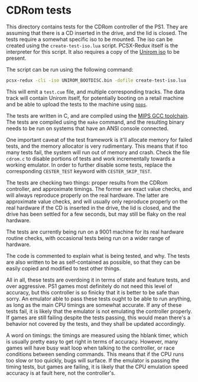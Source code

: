 # CDRom tests

This directory contains tests for the CDRom controller of the PS1. They are assuming that there is a CD inserted in the drive, and the lid is closed. The tests require a somewhat specific iso to be mounted. The iso can be created using the `create-test-iso.lua` script. PCSX-Redux itself is the interpreter for this script. It also requires a copy of the [Unirom iso](https://github.com/JonathanDotCel/unirom8_bootdisc_and_firmware_for_ps1/releases/) to be present.

The script can be run using the following command:

```bash
pcsx-redux -cli -iso UNIROM_BOOTDISC.bin -dofile create-test-iso.lua
```

This will emit a `test.cue` file, and multiple corresponding tracks. The data track will contain Unirom itself, for potentially booting on a retail machine and be able to upload the tests to the machine using [`nops`](https://github.com/JonathanDotCel/NOTPSXSerial).

The tests are written in C, and are compiled using the [MIPS GCC toolchain](../../psyqo/GETTING_STARTED.md#the-toolchain). The tests are compiled using the `make` command, and the resulting binary needs to be run on systems that have an ANSI console connected.

One important caveat of the test framework is it'll allocate memory for failed tests, and the memory allocator is very rudimentary. This means that if too many tests fail, the system will run out of memory and crash. Check the file `cdrom.c` to disable portions of tests and work incrementally towards a working emulator. In order to further disable some tests, replace the corresponding `CESTER_TEST` keyword with `CESTER_SKIP_TEST`.

The tests are checking two things: proper results from the CDRom controller, and approximate timings. The former are exact value checks, and will always reproduce properly on the real hardware. The latter are approximate value checks, and will usually only reproduce properly on the real hardware if the CD is inserted in the drive, the lid is closed, and the drive has been settled for a few seconds, but may still be flaky on the real hardware.

The tests are currently being run on a 9001 machine for its real hardware routine checks, with occasional tests being run on a wider range of hardware.

The code is commented to explain what is being tested, and why. The tests are also written to be as self-contained as possible, so that they can be easily copied and modified to test other things.

All in all, these tests are overdoing it in terms of state and feature tests, and over aggressive. PS1 games most definitely do not need this level of accuracy, but this controller is so finicky that it is better to be safe than sorry. An emulator able to pass these tests ought to be able to run anything, as long as the main CPU timings are somewhat accurate. If any of these tests fail, it is likely that the emulator is not emulating the controller properly. If games are still failing despite the tests passing, this would mean there's a behavior not covered by the tests, and they shall be updated accordingly.

A word on timings: the timings are measured using the hblank timer, which is usually pretty easy to get right in terms of accuracy. However, many games will have busy wait loop when talking to the controller, or race conditions between sending commands. This means that if the CPU runs too slow or too quickly, bugs will surface. If the emulator is passing the timing tests, but games are failing, it is likely that the CPU emulation speed accuracy is at fault here, not the controller's.
